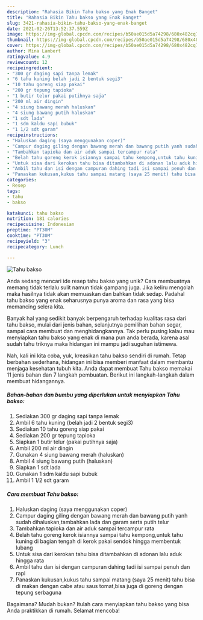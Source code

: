 ```yaml
---
description: "Rahasia Bikin Tahu bakso yang Enak Banget"
title: "Rahasia Bikin Tahu bakso yang Enak Banget"
slug: 3421-rahasia-bikin-tahu-bakso-yang-enak-banget
date: 2021-02-26T13:52:37.559Z
image: https://img-global.cpcdn.com/recipes/b50ae015d5a74298/680x482cq70/tahu-bakso-foto-resep-utama.jpg
thumbnail: https://img-global.cpcdn.com/recipes/b50ae015d5a74298/680x482cq70/tahu-bakso-foto-resep-utama.jpg
cover: https://img-global.cpcdn.com/recipes/b50ae015d5a74298/680x482cq70/tahu-bakso-foto-resep-utama.jpg
author: Mina Lambert
ratingvalue: 4.9
reviewcount: 12
recipeingredient:
- "300 gr daging sapi tanpa lemak"
- "6 tahu kuning belah jadi 2 bentuk segi3"
- "10 tahu goreng siap pakai"
- "200 gr tepung tapioka"
- "1 butir telur pakai putihnya saja"
- "200 ml air dingin"
- "4 siung bawang merah haluskan"
- "4 siung bawang putih haluskan"
- "1 sdt lada"
- "1 sdm kaldu sapi bubuk"
- "1 1/2 sdt garam"
recipeinstructions:
- "Haluskan daging (saya menggunakan coper)"
- "Campur daging giling dengan bawang merah dan bawang putih yanh sudah dihaluskan,tambahkan lada dan garam serta putih telur"
- "Tambahkan tapioka dan air aduk sampai tercampur rata"
- "Belah tahu goreng kerok isiannya sampai tahu kempong,untuk tahu kuning di bagian tengah di kerok pakai sendok hingga membentuk lubang"
- "Untuk sisa dari kerokan tahu bisa ditambahkan di adonan lalu aduk hingga rata"
- "Ambil tahu dan isi dengan campuran dahing tadi isi sampai penuh dan rapi"
- "Panaskan kukusan,kukus tahu sampai matang (saya 25 menit) tahu bisa di makan dengan cabe atau saus tomat,bisa juga di goreng dengan tepung serbaguna"
categories:
- Resep
tags:
- tahu
- bakso

katakunci: tahu bakso 
nutrition: 181 calories
recipecuisine: Indonesian
preptime: "PT30M"
cooktime: "PT30M"
recipeyield: "3"
recipecategory: Lunch

---
```



![Tahu bakso](https://img-global.cpcdn.com/recipes/b50ae015d5a74298/680x482cq70/tahu-bakso-foto-resep-utama.jpg)

Anda sedang mencari ide resep tahu bakso yang unik? Cara membuatnya memang tidak terlalu sulit namun tidak gampang juga. Jika keliru mengolah maka hasilnya tidak akan memuaskan dan bahkan tidak sedap. Padahal tahu bakso yang enak seharusnya punya aroma dan rasa yang bisa memancing selera kita.

Banyak hal yang sedikit banyak berpengaruh terhadap kualitas rasa dari tahu bakso, mulai dari jenis bahan, selanjutnya pemilihan bahan segar, sampai cara membuat dan menghidangkannya. Tak perlu pusing kalau mau menyiapkan tahu bakso yang enak di mana pun anda berada, karena asal sudah tahu triknya maka hidangan ini mampu jadi suguhan istimewa.




Nah, kali ini kita coba, yuk, kreasikan tahu bakso sendiri di rumah. Tetap berbahan sederhana, hidangan ini bisa memberi manfaat dalam membantu menjaga kesehatan tubuh kita. Anda dapat membuat Tahu bakso memakai 11 jenis bahan dan 7 langkah pembuatan. Berikut ini langkah-langkah dalam membuat hidangannya.

<!--inarticleads1-->

##### Bahan-bahan dan bumbu yang diperlukan untuk menyiapkan Tahu bakso:

1. Sediakan 300 gr daging sapi tanpa lemak
1. Ambil 6 tahu kuning (belah jadi 2 bentuk segi3)
1. Sediakan 10 tahu goreng siap pakai
1. Sediakan 200 gr tepung tapioka
1. Siapkan 1 butir telur (pakai putihnya saja)
1. Ambil 200 ml air dingin
1. Gunakan 4 siung bawang merah (haluskan)
1. Ambil 4 siung bawang putih (haluskan)
1. Siapkan 1 sdt lada
1. Gunakan 1 sdm kaldu sapi bubuk
1. Ambil 1 1/2 sdt garam




<!--inarticleads2-->

##### Cara membuat Tahu bakso:

1. Haluskan daging (saya menggunakan coper)
1. Campur daging giling dengan bawang merah dan bawang putih yanh sudah dihaluskan,tambahkan lada dan garam serta putih telur
1. Tambahkan tapioka dan air aduk sampai tercampur rata
1. Belah tahu goreng kerok isiannya sampai tahu kempong,untuk tahu kuning di bagian tengah di kerok pakai sendok hingga membentuk lubang
1. Untuk sisa dari kerokan tahu bisa ditambahkan di adonan lalu aduk hingga rata
1. Ambil tahu dan isi dengan campuran dahing tadi isi sampai penuh dan rapi
1. Panaskan kukusan,kukus tahu sampai matang (saya 25 menit) tahu bisa di makan dengan cabe atau saus tomat,bisa juga di goreng dengan tepung serbaguna




Bagaimana? Mudah bukan? Itulah cara menyiapkan tahu bakso yang bisa Anda praktikkan di rumah. Selamat mencoba!
